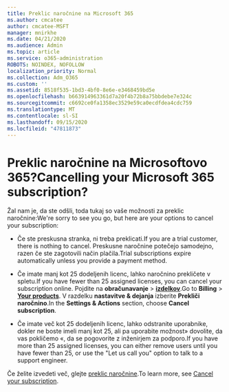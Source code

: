 ```yaml
---
title: Preklic naročnine na Microsoft 365
ms.author: cmcatee
author: cmcatee-MSFT
manager: mnirkhe
ms.date: 04/21/2020
ms.audience: Admin
ms.topic: article
ms.service: o365-administration
ROBOTS: NOINDEX, NOFOLLOW
localization_priority: Normal
ms.collection: Adm_O365
ms.custom: ''
ms.assetid: 8518f535-1bd3-4bf0-8e6e-e3468459bd5e
ms.openlocfilehash: b663914963361d7a20f4b72b8a75bbdebe7e324c
ms.sourcegitcommit: c6692ce0fa1358ec3529e59ca0ecdfdea4cdc759
ms.translationtype: MT
ms.contentlocale: sl-SI
ms.lasthandoff: 09/15/2020
ms.locfileid: "47811873"
---
```

# <a name="cancelling-your-microsoft-365-subscription"></a><span data-ttu-id="4ba5d-102">Preklic naročnine na Microsoftovo 365?</span><span class="sxs-lookup"><span data-stu-id="4ba5d-102">Cancelling your Microsoft 365 subscription?</span></span>

<span data-ttu-id="4ba5d-103">Žal nam je, da ste odšli, toda tukaj so vaše možnosti za preklic naročnine:</span><span class="sxs-lookup"><span data-stu-id="4ba5d-103">We're sorry to see you go, but here are your options to cancel your subscription:</span></span>
  
- <span data-ttu-id="4ba5d-104">Če ste preskusna stranka, ni treba preklicati.</span><span class="sxs-lookup"><span data-stu-id="4ba5d-104">If you are a trial customer, there is nothing to cancel.</span></span> <span data-ttu-id="4ba5d-105">Preskusne naročnine potečejo samodejno, razen če ste zagotovili način plačila.</span><span class="sxs-lookup"><span data-stu-id="4ba5d-105">Trial subscriptions expire automatically unless you provide a payment method.</span></span>

- <span data-ttu-id="4ba5d-106">Če imate manj kot 25 dodeljenih licenc, lahko naročnino prekličete v spletu.</span><span class="sxs-lookup"><span data-stu-id="4ba5d-106">If you have fewer than 25 assigned licenses, you can cancel your subscription online.</span></span> <span data-ttu-id="4ba5d-107">Pojdite na **obračunavanje** \> **[izdelkov](https://go.microsoft.com/fwlink/p/?linkid=842054)**.</span><span class="sxs-lookup"><span data-stu-id="4ba5d-107">Go to **Billing** \> **[Your products](https://go.microsoft.com/fwlink/p/?linkid=842054)**.</span></span> <span data-ttu-id="4ba5d-108">V razdelku **nastavitve & dejanja** izberite **Prekliči naročnino**.</span><span class="sxs-lookup"><span data-stu-id="4ba5d-108">In the **Settings & Actions** section, choose **Cancel subscription**.</span></span>

- <span data-ttu-id="4ba5d-109">Če imate več kot 25 dodeljenih licenc, lahko odstranite uporabnike, dokler ne boste imeli manj kot 25, ali pa uporabite možnost» dovolite, da vas pokličemo «, da se pogovorite z inženirjem za podporo.</span><span class="sxs-lookup"><span data-stu-id="4ba5d-109">If you have more than 25 assigned licenses, you can either remove users until you have fewer than 25, or use the "Let us call you" option to talk to a support engineer.</span></span>

<span data-ttu-id="4ba5d-110">Če želite izvedeti več, glejte [preklic naročnine](https://docs.microsoft.com/microsoft-365/commerce/subscriptions/cancel-your-subscription).</span><span class="sxs-lookup"><span data-stu-id="4ba5d-110">To learn more, see [Cancel your subscription](https://docs.microsoft.com/microsoft-365/commerce/subscriptions/cancel-your-subscription).</span></span>